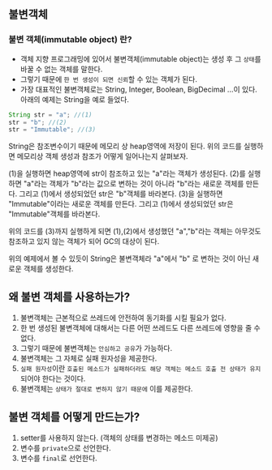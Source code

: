 ## 불변객체

### 불변 객체(immutable object) 란?

- 객체 지향 프로그래밍에 있어서 불변객체(immutable object)는 생성 후 그 `상태`를 바꿀 수 없는 객체를 말한다.
- 그렇기 때문에 `한 번 생성이 되면 신뢰`할 수 있는 객체가 된다.
- 가장 대표적인 불변객체로는 String, Integer, Boolean, BigDecimal ...이 있다. 아래의 예제는 String을 예로 들었다.

```java
String str = "a"; //(1) 
str = "b"; //(2) 
str = "Immutable"; //(3)
```

String은 참조변수이기 때문에 메모리 상 heap영역에 저장이 된다. 위의 코드를 실행하면 메모리상 객체 생성과 참조가 어떻게 일어나는지 살펴보자.

(1)을 실행하면 heap영역에 str이 참조하고 있는 "a"라는 객체가 생성된다.
(2)를 실행하면 "a"라는 객체가 "b"라는 값으로 변하는 것이 아니라 "b"라는 새로운 객체를 만든다. 그리고 (1)에서 생성되었던 str은 "b"객체를 바라본다.
(3)을 실행하면 "Immutable"이라는 새로운 객체를 만든다. 그리고 (1)에서 생성되었던 str은 "Immutable"객체를 바라본다.

위의 코드를 (3)까지 실행하게 되면 (1),(2)에서 생성했던 "a","b"라는 객체는 아무것도 참조하고 있지 않는 객체가 되어 GC의 대상이 된다.

위의 예제에서 볼 수 있듯이 String은 불변객체라 "a"에서 "b" 로 변하는 것이 아닌 새로운 객체를 생성한다.


## 왜 불변 객체를 사용하는가?

1. 불변객체는 근본적으로 쓰레드에 안전하여 동기화를 시킬 필요가 없다. 
2. 한 번 생성된 불변객체에 대해서는 다른 어떤 쓰레드도 다른 쓰레드에 영향을 줄 수 없다. 
3. 그렇기 때문에 불변객체는 `안심하고 공유`가 가능하다.
3. 불변객체는 그 자체로 실패 원자성을 제공한다. 
4. `실패 원자성`이란 `호출된 메소드가 실패하더라도 해당 객체는 메소드 호출 전 상태가 유지`되어야 한다는 것이다. 
5. 불변객체는 `상태가 절대로 변하지 않기 때문에` 이를 제공한다.

## 불변 객체를 어떻게 만드는가?

1. setter를 사용하지 않는다. (객체의 상태를 변경하는 메소드 미제공)
2. 변수를 `private`으로 선언한다.
3. 변수를 `final`로 선언한다.
